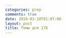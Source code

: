 ```yaml
---
categories: prep
comments: true
date: 2010-03-10T01:07:00
layout: post
title: Темы для 178
---
```


